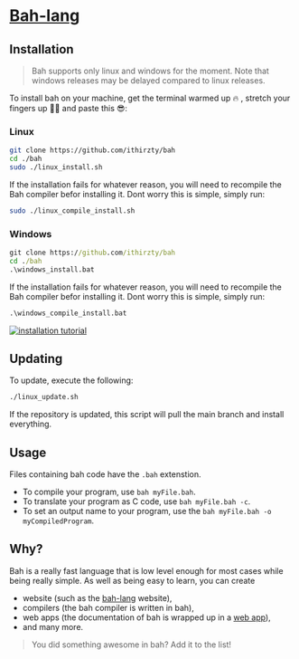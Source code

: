 # [Bah-lang](https://bah-lang.xyz)

## Installation
> Bah supports only linux and windows for the moment.
Note that windows releases may be delayed compared to linux releases.

To install bah on your machine, get the terminal warmed up 🔥 , stretch your fingers up 🏋‍♂ and paste this 😎:
### Linux
```sh
git clone https://github.com/ithirzty/bah
cd ./bah
sudo ./linux_install.sh
```
If the installation fails for whatever reason, you will need to recompile the Bah compiler
befor installing it. Dont worry this is simple, simply run:
```sh
sudo ./linux_compile_install.sh
```

### Windows
```bat
git clone https://github.com/ithirzty/bah
cd ./bah
.\windows_install.bat
```
If the installation fails for whatever reason, you will need to recompile the Bah compiler
befor installing it. Dont worry this is simple, simply run:
```bat
.\windows_compile_install.bat
```


[![installation tutorial](https://i9.ytimg.com/vi/druJwBluvLc/mqdefault.jpg?sqp=CMyzpokG&rs=AOn4CLDa29d7a6ZVtodjDIzfLJmd0lakPw)](https://youtu.be/druJwBluvLc)

## Updating
To update, execute the following:
```sh
./linux_update.sh
```
If the repository is updated, this script will pull the main branch and install everything.

## Usage
Files containing bah code have the `.bah` extenstion.
- To compile your program, use `bah myFile.bah`.
- To translate your program as C code, use `bah myFile.bah -c`.
- To set an output name to your program, use the `bah myFile.bah -o myCompiledProgram`.

## Why?
Bah is a really fast language that is low level enough for most cases while being really simple.
As well as being easy to learn, you can create 
- website (such as the [bah-lang](https://bah-lang.xyz) website),
- compilers (the bah compiler is written in bah),
- web apps (the documentation of bah is wrapped up in a [web app](https://github.com/ithirzty/bah-website)),
- and many more.
> You did something awesome in bah? Add it to the list!
